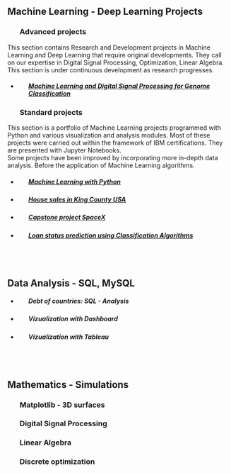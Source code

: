 





## **Machine Learning - Deep Learning Projects**

###  <ul> **Advanced projects** </ul>


This section contains Research and Development projects in Machine Learning and Deep Learning that require original developments. They call on our expertise in Digital Signal Processing, Optimization, Linear Algebra. <br>
This section is under continuous development as research progresses. <br> 

- ##### <ul>[Machine Learning and Digital Signal Processing for Genome Classification](https://github.com/DrStef/Machine-Learning-and-Digital-Signal-Processing-for-Genome-Classification/blob/main/README.md)





###  <ul> **Standard projects** </ul>

This section is a portfolio of Machine Learning projects programmed with Python and various visualization and analysis modules. Most of these projects were carried out within the framework of IBM certifications. They are presented with Jupyter Notebooks. <br>
  Some projects have been improved by incorporating more in-depth data analysis. Before the application of Machine Learning algorithms.

- ##### <ul> [**Machine Learning with Python**](https://github.com/DrStef/Machine_Learning_with_Python-IBM/blob/main/README.md)


- ##### <ul> [House sales in King County USA](https://github.com/DrStef/House_Sales_in_King_County_USA_IBM/blob/main/README.md)    
 
 
- ##### <ul> [Capstone project SpaceX](https://github.com/DrStef/Applied_Data_Science_Capstone_SpaceX_IBM/blob/main/README.md)                           
- ##### <ul> [Loan status prediction using Classification Algorithms](https://github.com/DrStef/Loan-Status-Prediction-using-Classification-Algorithms_IBM/blob/main/README.md)

<br>
<br>

## **Data Analysis - SQL, MySQL**

- ##### <ul> **Debt of countries: SQL - Analysis**  </ul>

- ##### <ul> **Vizualization with Dashboard** </ul>

- ##### <ul> **Vizualization with Tableau** </ul>
 
<br>
<br>

## **Mathematics - Simulations**

### <ul> **Matplotlib - 3D surfaces**   </ul>  
### <ul> **Digital Signal Processing**   </ul>  
### <ul> **Linear Algebra**   </ul>   
### <ul> **Discrete optimization**   </ul>   













<!--
**DrStef/DrStef** is a ✨ _special_ ✨ repository because its `README.md` (this file) appears on your GitHub profile.

Here are some ideas to get you started:

- 🔭 I’m currently working on advanced projects in ML & DL. 
- 🌱 I’m currently learning Tensorflow
- 👯 I’m looking to collaborate on Digital Signal Processing, Machine Learing, Deep Learning
- 🤔 I’m looking for help with ...
- 💬 Ask me about ...
- 📫 How to reach me: stephane.dedieu@bloo-audio.com

- ⚡ Fun fact: ...
